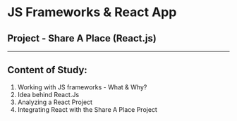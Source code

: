 # JS Frameworks & React App
## Project - Share A Place (React.js)
---
## Content of Study:
1. Working with JS frameworks - What & Why?
2. Idea behind React.Js
3. Analyzing a React Project
4. Integrating React with the Share A Place Project
